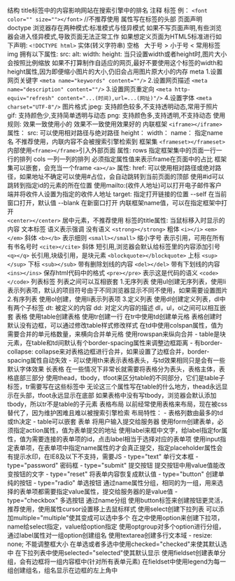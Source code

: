 ﻿结构
    <html>
        <head>
            <title></title>
        </head>
        <body></body>
    </html>
    title标签中的内容影响网站在搜索引擎中的排名
注释
    <!-- -->
标签
    例：
    `<font color="" size=""></font>`  //不推荐使用
    属性写在标签的头部
页面声明
    doctype
    浏览器存在两种模式:标准模式与怪异模式
    如果不写页面声明,有些浏览器会进入怪异模式,导致页面无法正常工作
    如果想定义页面为HTML5标准进行如下声明:
        `<!DOCTYPE html>`
实体(转义字符串)
    空格 &nbsp;
    大于号 &gt;
    小于号 &lt;
常用标签
    img
        拥有以下属性:
        src:
        alt:
        width:
        height:
        当只设置width或者height时,图片大小会按照比例缩放
        如果不打算制作自适应的网页,最好不要使用这个标签的width和height属性,因为即便缩小图片的大小,仍旧会占用图片原大小的内存
    meta
        1.设置网页关键字
        `<meta name="keywords" content=""/>`
        2.设置网页描述
        `<meta name="description" content=""/>`
        3.设置网页重定向
        `<meta http-equiv="refresh" content="...(时间),url=...(网址)"/>`
        4.设置字体
        `<meta charset="UTF-8"/>`
图片格式
    jpeg:
        支持颜色较多,不支持透明动态,常用于照片
    gif:
        支持颜色少,支持简单透明与动态
    png:
        支持颜色多,支持透明,不支持动态
    使用规则:
        效果一致使用小的
        效果不一致使用效果好的
内联框架
    `<iframe></iframe>`
        属性：
            src:
                可以使用相对路径与绝对路径
            height：
            width：
            name：
                指定name名
        不推荐使用，内联内容不会被搜索引擎检索到
框架集
    `<frameset></frameset>`
    内部使用`<frame></frame>`引入外部页面
        属性:
            rows 指定框架集中的页面一行一行的排列
            cols 一列一列的排列
            必须指定属性值来表示frame在页面中的占比
    框架集可以嵌套，会充当一个frame
`<a></a>`
    属性:
        href:
            可以使用相对路径或绝对路径，如果地址不确定可以使用#占位，会自动跳转到当前页面的顶部
            使用#id可以跳转到指定id的元素的所在位置
            使用mailto:(收件人地址)可以打开电子邮件客户端并将收件人设置为指定的收件人地址
        target:
            指定打开链接的位置
            --self 在当前窗口打开，默认值
            --blank 在新窗口打开
            内联框架name值，可以在指定框架中打开    
`<center></center>`
    居中元素，不推荐使用
标签的title属性: 当鼠标移入时显示的内容
文本标签
    语义表示强调                没有语义
    `<strong></strong>`   粗体   `<i></i>`
    `<em></em>`   斜体            `<b></b>`
    表示细则
    `<small></small>` 缩小字号
    表示引用，可用在所有有书名号时
    `<cite></cite>`   斜体
    短引用,浏览器会默认给标签里的内容添加引号
    `<q></q>`
    长引用,块级引用，是块元素
    `<blockquote></blockquote>`
    上标
    `<sup></sup>`
    下标
    `<sub></sub>`
    带有删除划线的内容
    `<del></del>`
    带有下划线的内容
    `<ins></ins>`
    保存html代码中的格式
    `<pre></pre>`
    表示这是代码的语义
    `<code></code>`
列表标签
    列表之间可以互相嵌套
    1.无序列表
        使用ul创建无序列表，使用li表示列表项，默认的项目符号由于不同浏览器显示不同不使用，如果需要设置图片
    2.有序列表
        使用ol创建，使用li表示列表项
    3.定义列表
        使用dl创建定义列表，dl中有两个子标签
            dt: 被定义的内容 
            dd: 对定义内容的描述
        dl，ul，ol之间可以相互嵌套
表格
    使用table创建表格
    使用tr创建一行
    在tr中使用td创建单元格
    表格创建时默认没有边框，可以通过修改table样式修改样式
    在td中使用colspan属性，值为需要合并的单元格数量，来横向合并单元格
    使用rowspan来纵向合并
    - table是块元素，在table和td间默认有个border-spacing属性来调整边框距离
    - 有border-collapse: collapse来对表格边框进行合并，如果设置了边框合并，border-spacing属性自动失效
    - 可以使用th来表示表格表头，与td效果相同只是会有一些默认字体效果
长表格
    在一些情况下非常长就需要将表格分为表头，表格主体，表格底部三部分
    使用thead，tbody，tfoot来区分table的不同部分，它们是table子标签，tr需要写在这些标签中
    无论这三个属性写在table的什么地方，thead永远显示在头部，tfoot永远显示在底部
    如果表格中没有写tbody，浏览器会默认添加tbody，所以tr不是table的子元素
表格布局
    以前经常使用表格来布局，现在被css替代了，因为维护困难且难以被搜索引擎检索
    布局特性：
        - 表格列数由最多的td或th决定
        - table可以嵌套
表单
    将用户输入提交给服务器
    使用form创建表单，必须指定action属性，值为表单提交的地址
    使用label来框中文字，给label指定for属性，值为需要连接的表单项的id，点击label相当于选择对应的表单项
    使用input指定表单项，在表单项中指定name属性的才会真正提交，指定placeholder属性会有提示水印，在IE8及以下不支持，需要JS
        - type="text" 单行文本框
        - type="password" 密码框
        - type="submit" 提交按钮
            提交按钮中用value值能改变按钮的文字
        - type="reset" 将表单内容恢复成默认值
        - type="button" 创建单纯的按钮
        - type="radio" 单选按钮
            通过name属性分组，相同的为一组，用来选择的表单项都需要指定value属性，提交给服务器的是value值
        - type="checkbox" 多选按钮
            通过name分组
    使用button标签来创建按钮更灵活，推荐使用，使用属性cursor设置移上去鼠标样式
    使用select创建下拉列表
        可以添加multiple="multiple"使其变成可以选中多个
        在之中使用option来创建下拉项，name给select指定，value给option指定
        使用optgroup对多个option进行分组，通过label属性对一组option创建组名
    使用textarea创建多行文本域
        - resize: none; 不能调整框大小
    在单选或者多选中使用checked="checked"来使其默认选中
    在下拉列表中使用selected="selected"使其默认显示
    使用fieldset创建表单分组，会有边框将一组内容框中(针对所有表单元素)
        在fieldset中使用legend为每一组创建组名，组名显示在边框的左上角中
    

            